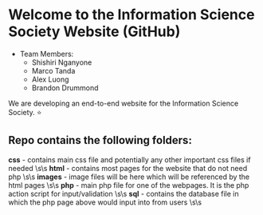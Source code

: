 # Welcome to the Information Science Society Website (GitHub)

* Team Members:
	* Shishiri Nganyone
	* Marco Tanda
	* Alex Luong
	* Brandon Drummond

We are developing an end-to-end website for the Information Science Society. 
:star:

## Repo contains the following folders:

**css** - contains main css file and potentially any other important css files if needed \s\s
**html** - contains most pages for the website that do not need php \s\s
**images** - image files will be here which will be referenced by the html pages \s\s
**php** - main php file for one of the webpages. It is the php action script for input/validation \s\s
**sql** - contains the database file in which the php page above would input into from users \s\s
